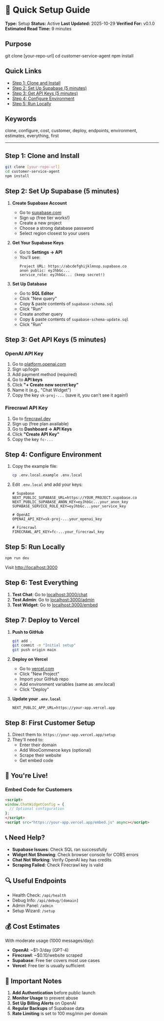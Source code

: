 # 🚀 Quick Setup Guide

**Type:** Setup
**Status:** Active
**Last Updated:** 2025-10-29
**Verified For:** v0.1.0
**Estimated Read Time:** 9 minutes

## Purpose
git clone [your-repo-url] cd customer-service-agent npm install

## Quick Links
- [Step 1: Clone and Install](#step-1-clone-and-install)
- [Step 2: Set Up Supabase (5 minutes)](#step-2-set-up-supabase-5-minutes)
- [Step 3: Get API Keys (5 minutes)](#step-3-get-api-keys-5-minutes)
- [Step 4: Configure Environment](#step-4-configure-environment)
- [Step 5: Run Locally](#step-5-run-locally)

## Keywords
clone, configure, cost, customer, deploy, endpoints, environment, estimates, everything, first

---


## Step 1: Clone and Install

```bash
git clone [your-repo-url]
cd customer-service-agent
npm install
```

## Step 2: Set Up Supabase (5 minutes)

1. **Create Supabase Account**
   - Go to [supabase.com](https://supabase.com)
   - Sign up (free tier works!)
   - Create a new project
   - Choose a strong database password
   - Select region closest to your users

2. **Get Your Supabase Keys**
   - Go to **Settings → API**
   - You'll see:
     ```
     Project URL: https://abcdefghijklmnop.supabase.co
     anon public: eyJhbGc...
     service_role: eyJhbGc... (keep secret!)
     ```

3. **Set Up Database**
   - Go to **SQL Editor**
   - Click "New query"
   - Copy & paste contents of `supabase-schema.sql`
   - Click "Run"
   - Create another query
   - Copy & paste contents of `supabase-schema-update.sql`
   - Click "Run"

## Step 3: Get API Keys (5 minutes)

### OpenAI API Key
1. Go to [platform.openai.com](https://platform.openai.com)
2. Sign up/login
3. Add payment method (required)
4. Go to **API keys**
5. Click **"+ Create new secret key"**
6. Name it (e.g., "Chat Widget")
7. Copy the key `sk-proj-...` (save it, you can't see it again!)

### Firecrawl API Key
1. Go to [firecrawl.dev](https://www.firecrawl.dev)
2. Sign up (free plan available)
3. Go to **Dashboard → API Keys**
4. Click **"Create API Key"**
5. Copy the key `fc-...`

## Step 4: Configure Environment

1. Copy the example file:
   ```bash
   cp .env.local.example .env.local
   ```

2. Edit `.env.local` and add your keys:
   ```env
   # Supabase
   NEXT_PUBLIC_SUPABASE_URL=https://YOUR_PROJECT.supabase.co
   NEXT_PUBLIC_SUPABASE_ANON_KEY=eyJhbGc...your_anon_key
   SUPABASE_SERVICE_ROLE_KEY=eyJhbGc...your_service_key

   # OpenAI
   OPENAI_API_KEY=sk-proj-...your_openai_key

   # Firecrawl
   FIRECRAWL_API_KEY=fc-...your_firecrawl_key
   ```

## Step 5: Run Locally

```bash
npm run dev
```

Visit [http://localhost:3000](http://localhost:3000)

## Step 6: Test Everything

1. **Test Chat**: Go to [localhost:3000/chat](http://localhost:3000/chat)
2. **Test Admin**: Go to [localhost:3000/admin](http://localhost:3000/admin)
3. **Test Widget**: Go to [localhost:3000/embed](http://localhost:3000/embed)

## Step 7: Deploy to Vercel

1. **Push to GitHub**
   ```bash
   git add .
   git commit -m "Initial setup"
   git push origin main
   ```

2. **Deploy on Vercel**
   - Go to [vercel.com](https://vercel.com)
   - Click "New Project"
   - Import your GitHub repo
   - Add environment variables (same as .env.local)
   - Click "Deploy"

3. **Update your `.env.local`**
   ```env
   NEXT_PUBLIC_APP_URL=https://your-app.vercel.app
   ```

## Step 8: First Customer Setup

1. Direct them to: `https://your-app.vercel.app/setup`
2. They'll need to:
   - Enter their domain
   - Add WooCommerce keys (optional)
   - Scrape their website
   - Get embed code

## 🎉 You're Live!

### Embed Code for Customers
```html
<script>
window.ChatWidgetConfig = {
  // Optional configuration
};
</script>
<script src="https://your-app.vercel.app/embed.js" async></script>
```

## 📞 Need Help?

- **Supabase Issues**: Check SQL ran successfully
- **Widget Not Showing**: Check browser console for CORS errors
- **Chat Not Working**: Verify OpenAI key has credits
- **Scraping Failed**: Check Firecrawl key is valid

## 🔍 Useful Endpoints

- Health Check: `/api/health`
- Debug Info: `/api/debug/[domain]`
- Admin Panel: `/admin`
- Setup Wizard: `/setup`

## 💰 Cost Estimates

With moderate usage (1000 messages/day):
- **OpenAI**: ~$1-3/day (GPT-4)
- **Firecrawl**: ~$0.10/website scraped
- **Supabase**: Free tier covers most use cases
- **Vercel**: Free tier is usually sufficient

## 🚨 Important Notes

1. **Add Authentication** before public launch
2. **Monitor Usage** to prevent abuse
3. **Set Up Billing Alerts** on OpenAI
4. **Regular Backups** of Supabase data
5. **Rate Limiting** is set to 100 msg/min per domain
